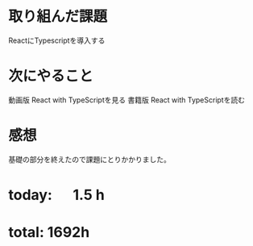 # 取り組んだ課題
ReactにTypescriptを導入する

# 次にやること
動画版 React with TypeScriptを見る 書籍版 React with TypeScriptを読む

# 感想
基礎の部分を終えたので課題にとりかかりました。

# today: 　 1.5 h
# total: 1692h
